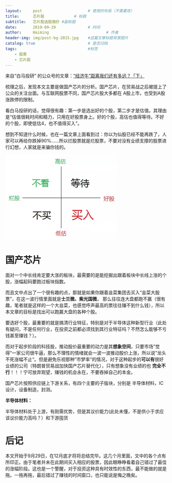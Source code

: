```yaml
---
layout:     post   				    # 使用的布局（不需要改）
title:      芯片股				# 标题 
subtitle:   芯片股选股摘抄 #副标题
date:       2019-09-29				# 时间
author:     Haiming 						# 作者
header-img: img/post-bg-2015.jpg 	#这篇文章标题背景图片
catalog: true 						# 是否归档
tags:								#标签
    - 股票
    - 芯片股
---
```


来自“白马投研” 的公众号的文章：[“经济牛”距离我们还有多远？「下」](https://mp.weixin.qq.com/s/7DxGJRnHhGGVVVye4lU4iQ)

梳理之后，发现本文主要是做国产芯片的分析。国产芯片，在贸易战之后被提上了公众的关注台面。与互联网股票不同，国产芯片股大多都在 A股上市，也受到A股涨跌停的限制。

看白马投研的话，觉得很有趣：第一步是选出好的个股，第二步才是估值。其理由是“估值很耗时间和精力，只用在好股票身上。好的个股，高估也值得等待。不好的个股，即使低估4，也不值得买入”。

想到不知道什么时候，也在一篇文章上面看到过：你以为仙股已经不能再跌了，人家可以再给你跌掉90%……所以烂股票就是烂股票，不要对没有业绩支撑的股票进行幻想，人家就是来骗你钱的。

![img](../img/640.webp)

# 国产芯片

面对一个中长线肯定要大涨的板块，最需要的是能挖掘出跟着板块中长线上涨的个股，涨幅起码要跑过板块指数。

而且文中点出了一个很有趣的点，那就是如果你跟着韭菜集团去买入“韭菜大股票”，在这一波行情里面就是**士兰微、紫光国微**， 那么往往连大盘都跑不赢（很有趣，笔者就是这样的一个大韭菜，也感觉呼声最高的票往往赚不到什么钱），所以本文章的目标是找出可以跑赢大盘的各种个股。

要选好个股，最重要的就是搞清行业特征，特别是对于半导体这种新型行业（此处有疑问，不是任何行业，在投资之前都必须找到其行业特征吗？不然怎么能够不亏钱甚至赚钱？）。

而对于起步阶段的科技股，推动股价最重要的动力是其**想象空间**，只要市场”觉得“一家公司很牛逼，那么不理性的情绪就会一波一波推动股价上涨，所以说”龙头不死涨幅不止“。但是避免乐视那种”市梦率“的情况，对于这种起步的**可以有**很好业绩的公司（特朗普贸易战加快国产芯片替代化），只有想象没有业绩的也 **完全不行**！！！宁可放弃观望，赚钱的机会永在，不要吞掉自己的本金。

国产芯片按照供应链上下游关系，有四个主要的子版块，分别是 半导体材料，IC设计，设备制造，封测。

**半导体材料：**

半导体材料处于上游，有刚需优势，但是其议价能力(此处未懂，不是供小于求应该议价能力高吗？）和下游囤货





# 后记

本文开始于9月29日，在12月底才将将总结完毕。这几个月里面，文中的各个点有所印正。由于笔者并未在此期间买入相应的股票，因此眼睁睁看着自己错过了最佳的涨幅阶段。这也是一个警醒，对于投资这种具有时效性的东西，最不能做的就是拖。一拖再拖，最后错过了赚钱的时间窗口，也只能说是悔之晚矣。